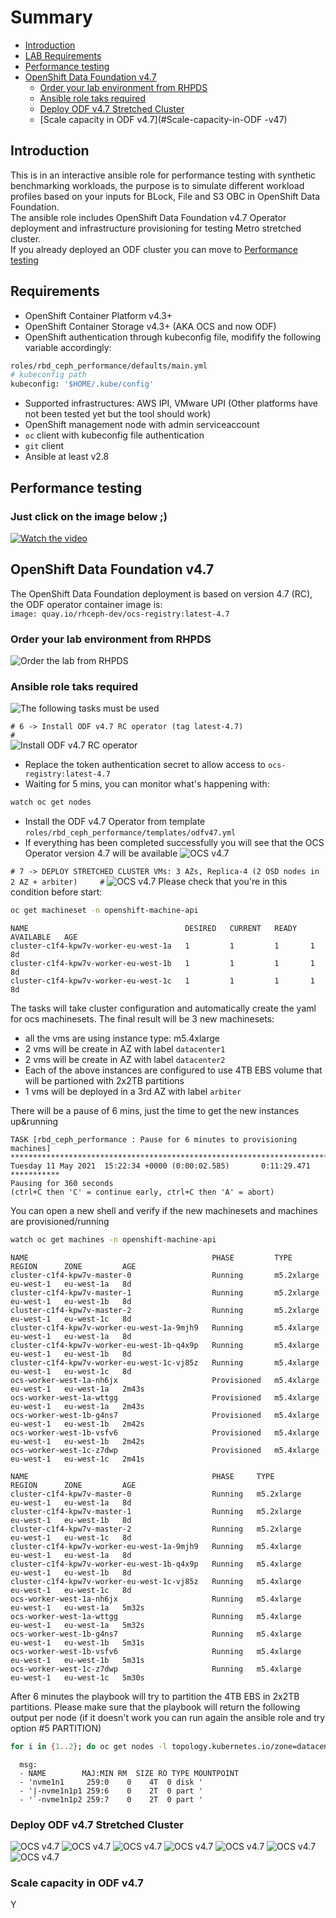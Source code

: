 # Summary
- [Introduction](#Introduction)
- [LAB Requirements](#Requirements)
- [Performance testing](#performance-testing)
- [OpenShift Data Foundation v4.7](#OpenShift-Data-Foundation-v47)
   -  [Order your lab environment from RHPDS](#Order-your-lab-environment-from-RHPDS)
   -  [Ansible role taks required](#Ansible-role-taks-required)
   -  [Deploy ODF v4.7 Stretched Cluster](#Deploy-ODF-v47-Stretched-Cluster)
   -  [Scale capacity in ODF v4.7](#Scale-capacity-in-ODF -v47)

## Introduction 
This is in an interactive ansible role for performance testing with synthetic benchmarking workloads, the purpose is to simulate different workload profiles based on your inputs for BLock, File and S3 OBC in OpenShift Data Foundation.  
The ansible role includes OpenShift Data Foundation v4.7 Operator deployment and infrastructure provisioning for testing Metro stretched cluster.  
If you already deployed an ODF cluster you can move to [Performance testing](#performance-testing)

## Requirements
- OpenShift Container Platform v4.3+ 
- OpenShift Container Storage v4.3+ (AKA OCS and now ODF)
- OpenShift authentication through kubeconfig file, modifify the following variable accordingly:
```bash
roles/rbd_ceph_performance/defaults/main.yml
# kubeconfig path
kubeconfig: '$HOME/.kube/config'
```

- Supported infrastructures: AWS IPI, VMware UPI (Other platforms have not been tested yet but the tool should work)
- OpenShift management node with admin serviceaccount
- `oc` client with kubeconfig file authentication
- `git` client
- Ansible at least v2.8 

## Performance testing
### Just click on the image below ;)
[![Watch the video](https://github.com/ctorres80/ocs_performance/blob/master/roles/rbd_ceph_performance/files/video_picture.png)](https://youtu.be/KssJ35seKWU)



## OpenShift Data Foundation v4.7
The OpenShift Data Foundation deployment is based on version 4.7 (RC), the ODF operator container image is:  
`image: quay.io/rhceph-dev/ocs-registry:latest-4.7` 
### Order your lab environment from RHPDS
![Order the lab from RHPDS](https://github.com/ctorres80/ocs_performance/blob/master/roles/rbd_ceph_performance/files/1.png)
### Ansible role taks required
![The following tasks must be used](https://github.com/ctorres80/ocs_performance/blob/master/roles/rbd_ceph_performance/files/2.png)
  
  
`# 6 -> Install ODF v4.7 RC operator (tag latest-4.7)                                      #`  
![Install ODF v4.7 RC operator](https://github.com/ctorres80/ocs_performance/blob/master/roles/rbd_ceph_performance/files/3.png)
- Replace the token authentication secret to allow access to `ocs-registry:latest-4.7`
- Waiting for 5 mins, you can monitor what's happening with:  
```bash
watch oc get nodes
```
- Install the ODF v4.7 Operator from template `roles/rbd_ceph_performance/templates/odfv47.yml`
- If everything has been completed successfully you will see that the OCS Operator version 4.7 will be available 
![OCS v4.7](https://github.com/ctorres80/ocs_performance/blob/master/roles/rbd_ceph_performance/files/4.png)
  
  
`# 7 -> DEPLOY STRETCHED CLUSTER VMs: 3 AZs, Replica-4 (2 OSD nodes in 2 AZ + arbiter)     #`
![OCS v4.7](https://github.com/ctorres80/ocs_performance/blob/master/roles/rbd_ceph_performance/files/5.png)
Please check that you're in this condition before start:    
```bash
oc get machineset -n openshift-machine-api
```
```
NAME                                   DESIRED   CURRENT   READY   AVAILABLE   AGE
cluster-c1f4-kpw7v-worker-eu-west-1a   1         1         1       1           8d
cluster-c1f4-kpw7v-worker-eu-west-1b   1         1         1       1           8d
cluster-c1f4-kpw7v-worker-eu-west-1c   1         1         1       1           8d
```
The tasks will take cluster configuration and automatically create the yaml for ocs machinesets. The final result will be 3 new machinesets:
- all the vms are using instance type: m5.4xlarge
- 2 vms will be create in AZ with label `datacenter1`
- 2 vms will be create in AZ with label `datacenter2`
- Each of the above instances are configured to use 4TB EBS volume that will be partioned with 2x2TB partitions
- 1 vms will be deployed in a 3rd AZ with label `arbiter`

There will be a pause of 6 mins, just the time to get the new instances up&running  
```
TASK [rbd_ceph_performance : Pause for 6 minutes to provisioning machines] *******************************************************************************
Tuesday 11 May 2021  15:22:34 +0000 (0:00:02.585)       0:11:29.471 ***********
Pausing for 360 seconds
(ctrl+C then 'C' = continue early, ctrl+C then 'A' = abort)
```

You can open a new shell and verify if the new machinesets and machines are provisioned/running
```bash
watch oc get machines -n openshift-machine-api
```
```
NAME                                         PHASE         TYPE         REGION      ZONE         AGE
cluster-c1f4-kpw7v-master-0                  Running	   m5.2xlarge   eu-west-1   eu-west-1a   8d
cluster-c1f4-kpw7v-master-1                  Running	   m5.2xlarge   eu-west-1   eu-west-1b   8d
cluster-c1f4-kpw7v-master-2                  Running	   m5.2xlarge   eu-west-1   eu-west-1c   8d
cluster-c1f4-kpw7v-worker-eu-west-1a-9mjh9   Running	   m5.4xlarge   eu-west-1   eu-west-1a   8d
cluster-c1f4-kpw7v-worker-eu-west-1b-q4x9p   Running	   m5.4xlarge   eu-west-1   eu-west-1b   8d
cluster-c1f4-kpw7v-worker-eu-west-1c-vj85z   Running	   m5.4xlarge   eu-west-1   eu-west-1c   8d
ocs-worker-west-1a-nh6jx                     Provisioned   m5.4xlarge   eu-west-1   eu-west-1a   2m43s
ocs-worker-west-1a-wttgg                     Provisioned   m5.4xlarge   eu-west-1   eu-west-1a   2m43s
ocs-worker-west-1b-g4ns7                     Provisioned   m5.4xlarge   eu-west-1   eu-west-1b   2m42s
ocs-worker-west-1b-vsfv6                     Provisioned   m5.4xlarge   eu-west-1   eu-west-1b   2m42s
ocs-worker-west-1c-z7dwp                     Provisioned   m5.4xlarge   eu-west-1   eu-west-1c   2m41s
```

```
NAME                                         PHASE     TYPE         REGION      ZONE         AGE
cluster-c1f4-kpw7v-master-0                  Running   m5.2xlarge   eu-west-1   eu-west-1a   8d
cluster-c1f4-kpw7v-master-1                  Running   m5.2xlarge   eu-west-1   eu-west-1b   8d
cluster-c1f4-kpw7v-master-2                  Running   m5.2xlarge   eu-west-1   eu-west-1c   8d
cluster-c1f4-kpw7v-worker-eu-west-1a-9mjh9   Running   m5.4xlarge   eu-west-1   eu-west-1a   8d
cluster-c1f4-kpw7v-worker-eu-west-1b-q4x9p   Running   m5.4xlarge   eu-west-1   eu-west-1b   8d
cluster-c1f4-kpw7v-worker-eu-west-1c-vj85z   Running   m5.4xlarge   eu-west-1   eu-west-1c   8d
ocs-worker-west-1a-nh6jx                     Running   m5.4xlarge   eu-west-1   eu-west-1a   5m32s
ocs-worker-west-1a-wttgg                     Running   m5.4xlarge   eu-west-1   eu-west-1a   5m32s
ocs-worker-west-1b-g4ns7                     Running   m5.4xlarge   eu-west-1   eu-west-1b   5m31s
ocs-worker-west-1b-vsfv6                     Running   m5.4xlarge   eu-west-1   eu-west-1b   5m31s
ocs-worker-west-1c-z7dwp                     Running   m5.4xlarge   eu-west-1   eu-west-1c   5m30s
```
After 6 minutes the playbook will try to partition the 4TB EBS in 2x2TB partitions. Please make sure that the playbook will return the following output per node (if it doesn't work you can run again the ansible role and try option #5 PARTITION)
```bash
for i in {1..2}; do oc get nodes -l topology.kubernetes.io/zone=datacenter$i -o jsonpath='{range .items[*]}{.metadata.name}{"\n"}{end}' | while read node; do oc debug node/$node -- lsblk; done; done
```

```
  msg:
  - NAME        MAJ:MIN RM  SIZE RO TYPE MOUNTPOINT
  - 'nvme1n1     259:0    0    4T  0 disk '
  - '|-nvme1n1p1 259:6    0    2T  0 part '
  - '`-nvme1n1p2 259:7    0    2T  0 part '
```
  
  
### Deploy ODF v4.7 Stretched Cluster
![OCS v4.7](https://github.com/ctorres80/ocs_performance/blob/master/roles/rbd_ceph_performance/files/6.png)
![OCS v4.7](https://github.com/ctorres80/ocs_performance/blob/master/roles/rbd_ceph_performance/files/7.png)
![OCS v4.7](https://github.com/ctorres80/ocs_performance/blob/master/roles/rbd_ceph_performance/files/8.png)
![OCS v4.7](https://github.com/ctorres80/ocs_performance/blob/master/roles/rbd_ceph_performance/files/9.png)
![OCS v4.7](https://github.com/ctorres80/ocs_performance/blob/master/roles/rbd_ceph_performance/files/10.png)
![OCS v4.7](https://github.com/ctorres80/ocs_performance/blob/master/roles/rbd_ceph_performance/files/11.png)
![OCS v4.7](https://github.com/ctorres80/ocs_performance/blob/master/roles/rbd_ceph_performance/files/12.png)
  
  
### Scale capacity in ODF v4.7
Y